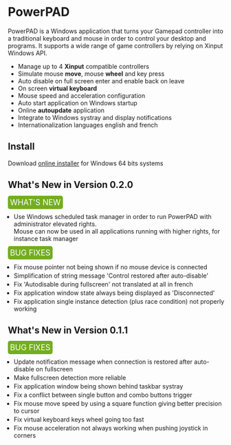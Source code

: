 # PowerPAD
PowerPAD is a Windows application that turns your Gamepad controller into a traditional keyboard and mouse in
order to control your desktop and programs. It supports a wide range of game controllers by relying on Xinput Windows API.

* Manage up to 4 **Xinput** compatible controllers
* Simulate mouse **move**, mouse **wheel** and key press
* Auto disable on full screen enter and enable back on leave
* On screen **virtual keyboard**
* Mouse speed and acceleration configuration
* Auto start application on Windows startup
* Online **autoupdate** application
* Integrate to Windows systray and display notifications
* Internationalization languages english and french


## Install
Download [online installer](https://pjalaber.github.io/powerpad/PowerPADSetup64.exe) for Windows 64 bits systems

## What's New in Version 0.2.0
<p><span style="font-size:large; color:white; background-color:#73AD21; padding:5px; border-radius:5px">WHAT'S NEW</span></p>
<ul style="margin-top:0px; margin-left:-10px">
<li style="margin-top:3px">Use Windows scheduled task manager in order to run PowerPAD with administrator elevated rights.<br>
Mouse can now be used in all applications running with higher rights, for instance task manager</li>
</ul>
<p><span style="font-size:large; color:white; background-color:#73AD21; padding:5px; border-radius:5px">BUG FIXES</span></p>
<ul style="margin-top:0px; margin-left:-10px">
<li style="margin-top:3px">Fix mouse pointer not being shown if no mouse device is connected</li>
<li style="margin-top:3px">Simplification of string message 'Control restored after auto-disable'</li>
<li style="margin-top:3px">Fix 'Autodisable during fullscreen' not translated at all in french</li>
<li style="margin-top:3px">Fix application window state always being displayed as 'Disconnected'</li>
<li style="margin-top:3px">Fix application single instance detection (plus race condition) not properly working</li>
</ul>

## What's New in Version 0.1.1
<p><span style="font-size:large; color:white; background-color:#73AD21; padding:5px; border-radius:5px">BUG FIXES</span></p>
<ul style="margin-top:0px; margin-left:-10px">
<li style="margin-top:3px">Update notification message when connection is restored after auto-disable on fullscreen</li>
<li style="margin-top:3px">Make fullscreen detection more reliable</li>
<li style="margin-top:3px">Fix application window being shown behind taskbar systray</li>
<li style="margin-top:3px">Fix a conflict between single button and combo buttons trigger</li>
<li style="margin-top:3px">Fix mouse move speed by using a square function giving better precision to cursor</li>
<li style="margin-top:3px">Fix virtual keyboard keys wheel going too fast</li>
<li style="margin-top:3px">Fix mouse acceleration not always working when pushing joystick in corners</li>
</ul>
